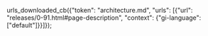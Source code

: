 urls_downloaded_cb({"token": "architecture.md", "urls": [{"url": "releases/0-91.html#page-description", "context": {"gi-language": ["default"]}}]});